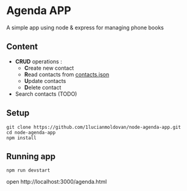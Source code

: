 # Agenda APP

A simple app using node & express for managing phone books

## Content

- **CRUD** operations :
    - **C**reate new contact
    - **R**ead contacts from [contacts.json](public/contacts.json)
    - **U**pdate contacts
    - **D**elete contact
- Search contacts (TODO)

## Setup

```
git clone https://github.com/1lucianmoldovan/node-agenda-app.git
cd node-agenda-app
npm install
```

## Running app

```
npm run devstart
```

open http://localhost:3000/agenda.html
